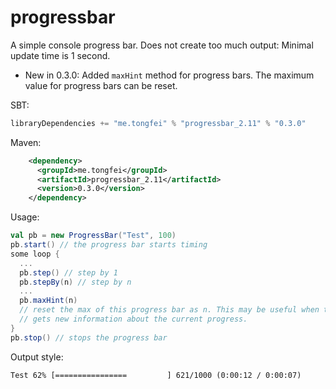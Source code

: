# progressbar
A simple console progress bar.
Does not create too much output: Minimal update time is 1 second.

 - New in 0.3.0: Added `maxHint` method for progress bars. The maximum value for progress bars can be reset.

SBT:
```scala
libraryDependencies += "me.tongfei" % "progressbar_2.11" % "0.3.0"
```


Maven:
```xml
    <dependency>
      <groupId>me.tongfei</groupId>
      <artifactId>progressbar_2.11</artifactId>
      <version>0.3.0</version>
    </dependency>
```

Usage:

```scala
val pb = new ProgressBar("Test", 100)
pb.start() // the progress bar starts timing
some loop {
  ...
  pb.step() // step by 1
  pb.stepBy(n) // step by n
  ...
  pb.maxHint(n)
  // reset the max of this progress bar as n. This may be useful when the program
  // gets new information about the current progress.
}
pb.stop() // stops the progress bar
```

Output style:
```
Test 62% [================         ] 621/1000 (0:00:12 / 0:00:07)
```
